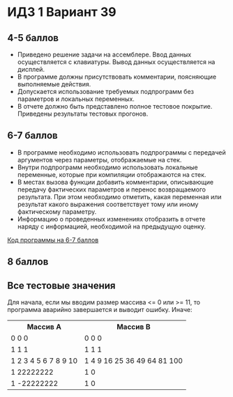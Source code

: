# ИДЗ 1 Вариант 39 
## 4-5 баллов 
* Приведено решение задачи на ассемблере. Ввод данных осуществляется с клавиатуры. Вывод данных осуществляется на дисплей.
* В программе должны присутствовать комментарии, поясняющие выполняемые действия.
* Допускается использование требуемых подпрограмм без параметров и локальных переменных.
* В отчете должно быть представлено полное тестовое покрытие. Приведены результаты тестовых прогонов. 

## 6-7 баллов 
* В программе необходимо использовать подпрограммы с передачей аргументов через параметры, отображаемые на стек. 
* Внутри подпрограмм необходимо использовать локальные переменные, которые при компиляции отображаются на стек. 
* В местах вызова функции добавить комментарии, описывающие передачу фактических параметров и перенос возвращаемого результата. При этом необходимо отметить, какая переменная или результат какого выражения соответствует тому или иному фактическому параметру.
* Информацию о проведенных изменениях отобразить в отчете наряду с информацией, необходимой на предыдущую оценку. 

[Код программы на 6-7 баллов](https://github.com/Notocactus/IHW1_var39/blob/main/ver1.asm)

## 8 баллов 


## Все тестовые значения
Для начала, если мы вводим размер массива <= 0 или >= 11, то программа аварийно завершается и выводит ошибку. 
Иначе:
<table>
    <tr>
        <th>Массив А</th>
        <th>Массив В</th>
    </tr>
    <tr>
        <td>0 0 0</td>
        <td>0 0 0</td>
    </tr>
    <tr>
        <td>1 1 1</td>
        <td>1 1 1</td>
    </tr>
    <tr>
        <td>1 2 3 4 5 6 7 8 9 10</td>
        <td>1 4 9 16 25 36 49 64 81 100</td>
    </tr>
    <tr>
        <td>1 22222222</td>
        <td>1 0</td>
    </tr>
    <tr>
        <td>1 -22222222</td>
        <td>1 0</td>
    </tr>
</table>

